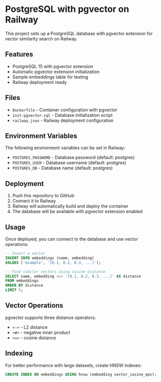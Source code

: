 # PostgreSQL with pgvector on Railway

This project sets up a PostgreSQL database with pgvector extension for vector similarity search on Railway.

## Features

- PostgreSQL 15 with pgvector extension
- Automatic pgvector extension initialization
- Sample embeddings table for testing
- Railway deployment ready

## Files

- `Dockerfile` - Container configuration with pgvector
- `init-pgvector.sql` - Database initialization script
- `railway.json` - Railway deployment configuration

## Environment Variables

The following environment variables can be set in Railway:

- `POSTGRES_PASSWORD` - Database password (default: postgres)
- `POSTGRES_USER` - Database username (default: postgres)
- `POSTGRES_DB` - Database name (default: postgres)

## Deployment

1. Push this repository to GitHub
2. Connect it to Railway
3. Railway will automatically build and deploy the container
4. The database will be available with pgvector extension enabled

## Usage

Once deployed, you can connect to the database and use vector operations:

```sql
-- Insert a vector
INSERT INTO embeddings (name, embedding)
VALUES ('example', '[0.1, 0.2, 0.3, ...]');

-- Find similar vectors using cosine distance
SELECT name, embedding <=> '[0.1, 0.2, 0.3, ...]' AS distance
FROM embeddings
ORDER BY distance
LIMIT 5;
```

## Vector Operations

pgvector supports three distance operators:

- `<->` - L2 distance
- `<#>` - negative inner product
- `<=>` - cosine distance

## Indexing

For better performance with large datasets, create HNSW indexes:

```sql
CREATE INDEX ON embeddings USING hnsw (embedding vector_cosine_ops);
```
